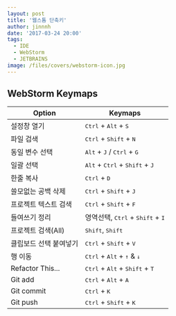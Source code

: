 ```yaml
---
layout: post
title: '웹스톰 단축키'
author: jinnnh
date: '2017-03-24 20:00'
tags:
  - IDE
  - WebStorm
  - JETBRAINS
image: /files/covers/webstorm-icon.jpg
---
```


## WebStorm Keymaps

|Option|Keymaps|
|---|---|
|설정창 열기|<kbd>Ctrl</kbd> + <kbd>Alt</kbd> + <kbd>S</kbd>|
|파일 검색|<kbd>Ctrl</kbd> + <kbd>Shift</kbd> + <kbd>N</kbd>|
|동일 변수 선택|<kbd>Alt</kbd> + <kbd>J</kbd> / <kbd>Ctrl</kbd> + <kbd>G</kbd>|
|일괄 선택|<kbd>Alt</kbd> + <kbd>Ctrl</kbd> + <kbd>Shift</kbd> + <kbd>J</kbd>|
|한줄 복사|<kbd>Ctrl</kbd> + <kbd>D</kbd>|
|쓸모없는 공백 삭제|<kbd>Ctrl</kbd> + <kbd>Shift</kbd> + <kbd>J</kbd>|
|프로젝트 텍스트 검색|<kbd>Ctrl</kbd> + <kbd>Shift</kbd> + <kbd>F</kbd>|
|들여쓰기 정리|영역선택, <kbd>Ctrl</kbd> + <kbd>Shift</kbd> + <kbd>I</kbd>|
|프로젝트 검색(All)|<kbd>Shift</kbd>, <kbd>Shift</kbd>|
|클립보드 선택 붙여넣기|<kbd>Ctrl</kbd> + <kbd>Shift</kbd> + <kbd>V</kbd>|
|행 이동|<kbd>Ctrl</kbd> + <kbd>Alt</kbd> + <kbd>↑</kbd> & <kbd>↓</kbd>|
|Refactor This...|<kbd>Ctrl</kbd> + <kbd>Alt</kbd> + <kbd>Shift</kbd> + <kbd>T</kbd>|
|Git add|<kbd>Ctrl</kbd> + <kbd>Alt</kbd> + <kbd>A</kbd>|
|Git commit|<kbd>Ctrl</kbd> + <kbd>K</kbd>|
|Git push|<kbd>Ctrl</kbd> + <kbd>Shift</kbd> + <kbd>K</kbd>|